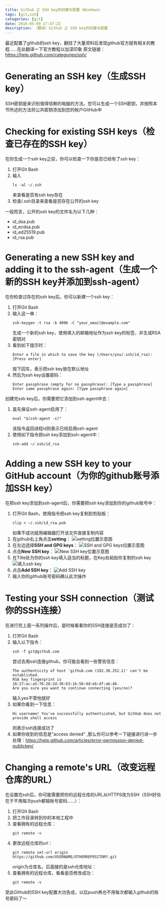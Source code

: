 ```yaml
---
title: Github 之 SSH key的创建与配置（Windows）
tags: [git,ssh]
categories: [git]
date: 2016-05-09 17:47:22
description: （翻译）Github 之 SSH key的创建与配置
---
```

最近配置了github的ssh key，翻找了大量资料后发现github官方就有相关的教程……在此翻译一下官方教程以加深印象
原文链接：https://help.github.com/categories/ssh/

# Generating an SSH key（生成SSH key）

SSH密钥是来识别值得信赖的电脑的方法。您可以生成一个SSH密钥，并按照本节所述的方法将公共密钥添加到您的帐户GitHub中

# Checking for existing SSH keys（检查已存在的SSH key）

在你生成一个ssh key之前，你可以检查一下你是否已经有了ssh key：
1. 打开Git Bash
2. 输入
	```
	ls -al ~/.ssh
	```
	来查看是否有ssh key存在
3. 检查/.ssh目录来查看是否存在公开的ssh key

一般而言，公开的ssh key的文件名为以下几种：
- id_dsa.pub
- id_ecdsa.pub
- id_ed25519.pub
- id_rsa.pub

# Generating a new SSH key and adding it to the ssh-agent（生成一个新的SSH key并添加到ssh-agent）

在你检查过存在的ssh key后，你可以新建一个ssh key：
1. 打开Git Bash
2. 输入这一串：
	```
	ssh-keygen -t rsa -b 4096 -C "your_email@example.com"  
	```
	生成一个新的ssh key，使用填入的邮箱地址作为ssh key的标签，并生成RSA密钥对
3. 看到如下提示时：
	```
	Enter a file in which to save the key (/Users/you/.ssh/id_rsa): [Press enter]  
	```
	按下回车，表示把ssh key放在默认地址
4. 然后为ssh key设置密码：
	```
	Enter passphrase (empty for no passphrase): [Type a passphrase]  
	Enter same passphrase again: [Type passphrase again]  
	```
	
创建完ssh key后，你需要把它添加到ssh-agent中去：
1. 首先保证ssh-agent启用了：
	```
	eval "$(ssh-agent -s)"  
	```
	该指令返回进程id则表示已经启用ssh-agent
2. 使用如下指令把ssh key添加到ssh-agent中：
	```
	ssh-add ~/.ssh/id_rsa  
	```
	
# Adding a new SSH key to your GitHub account（为你的github账号添加SSH key）

在把ssh key添加到ssh-agent后，你需要把ssh key添加到你的github账号中：
1. 打开Git Bash，使用指令把ssh key复制到剪贴板：
	```
	clip < ~/.ssh/id_rsa.pub  
	```
	如果不成功就用编辑器打开该文件直接复制内容
2. 在github右上角点击**setting**：
	![setting位置示意图](1.png)
3. 在左边选择**SSH and GPG keys**：
	![SSH and GPG keys位置示意图](2.png)
4. 点击**New SSH key**：
	![New SSH key位置示意图](3.png)
5. 在Title处为你的ssh key填入适当的标题，在Key处粘贴你复制的ssh key
	![填入ssh key](4.png)
6. 	点击**Add SSH key**：
	![Add SSH key](5.png)
7. 输入你的github账号密码确认此次操作

# Testing your SSH connection（测试你的SSH连接）

在进行完上面一系列操作后，是时候看看你的SSH连接是否成功了：
1. 打开Git Bash
2. 输入以下指令：
	```
	ssh -T git@github.com  
	```
	尝试去用ssh连接github，你可能会看到一些警告信息：
	```
	The authenticity of host 'github.com (192.30.252.1)' can't be established.  
	RSA key fingerprint is 16:27:ac:a5:76:28:2d:36:63:1b:56:4d:eb:df:a6:48.  
	Are you sure you want to continue connecting (yes/no)?  
	```
	输入yes不管他就好
3. 如果你看到一下信息：
	```
	Hi username! You've successfully authenticated, but GitHub does not provide shell access  
	```
	则表示ssh连接成功了
4. 如果你收到的信息是"access denied" ,那么你可以参考一下链接进行进一步处理：https://help.github.com/articles/error-permission-denied-publickey/

# Changing a remote's URL（改变远程仓库的URL）

在设置完ssh后，你可能需要把你的远程仓库的URL从HTTPS改为SSH（SSH好处在于不用每次push都输账号密码……）：
1. 打开GIt Bash
2. 把工作目录转到你的本地工程中
3. 查看拥有的远程仓库：
	```
	git remote -v  
	```
4. 更改远程仓库的url：
	```
	git remote set-url origin https://github.com/USERNAME/OTHERREPOSITORY.git  
	```
	origin为仓库名，后面接的是ssh仓库地址：
5. 查看拥有的远程仓库，看看是否修改成功：
	```
	git remote -v  
	```

至此Github的SSH key配置大功告成，以后push再也不用每次都输入github的账号密码了～